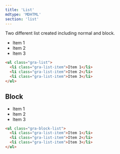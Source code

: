 ```yaml
---
title: 'List'
mdtype: 'MDHTML'
section: 'list'
---
```


Two different list created including normal and block.

<div class="gra-doc-s-wrapper">
  <ul class="gra-list">
    <li class="gra-list-item">Item 1</li>
    <li class="gra-list-item">Item 2</li>
    <li class="gra-list-item">Item 3</li>
  </ul>
</div>

```html
<ul class="gra-list">
  <li class="gra-list-item">Item 1</li>
  <li class="gra-list-item">Item 2</li>
  <li class="gra-list-item">Item 3</li>
</ul>
```

## Block

<div class="gra-doc-s-wrapper">
  <ul class="gra-block-list">
    <li class="gra-list-item">Item 1</li>
    <li class="gra-list-item">Item 2</li>
    <li class="gra-list-item">Item 3</li>
  </ul>
</div>

```html
<ul class="gra-block-list">
  <li class="gra-list-item">Item 1</li>
  <li class="gra-list-item">Item 2</li>
  <li class="gra-list-item">Item 3</li>
</ul>
```